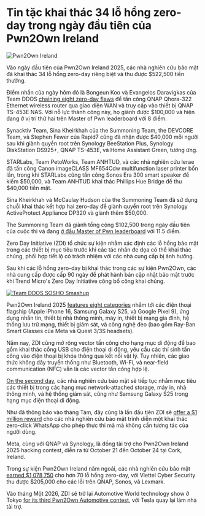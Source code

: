 # Tin tặc khai thác 34 lỗ hổng zero-day trong ngày đầu tiên của Pwn2Own Ireland

![Pwn2Own Ireland](https://www.bleepstatic.com/content/hl-images/2025/08/01/Pwn2Own-Ireland.jpg)

Vào ngày đầu tiên của Pwn2Own Ireland 2025, các nhà nghiên cứu bảo mật đã khai thác 34 lỗ hổng zero-day riêng biệt và thu được $522,500 tiền thưởng.

Điểm nhấn của ngày hôm đó là Bongeun Koo và Evangelos Daravigkas của Team DDOS [chaining eight zero-day flaws](https://x.com/thezdi/status/1980577113330839941) để tấn công QNAP Qhora-322 Ethernet wireless router qua giao diện WAN và truy cập vào thiết bị QNAP TS-453E NAS. Với nỗ lực thành công này, họ giành được $100,000 và hiện đang ở vị trí thứ hai trên Master of Pwn leaderboard với 8 điểm.

Synacktiv Team, Sina Kheirkhah của the Summoning Team, the DEVCORE Team, và Stephen Fewer của Rapid7 cũng đã nhận được $40,000 mỗi người sau khi giành quyền root trên Synology BeeStation Plus, Synology DiskStation DS925+, QNAP TS-453E, và Home Assistant Green, tương ứng.

STARLabs, Team PetoWorks, Team ANHTUD, và các nhà nghiên cứu Ierae đã tấn công Canon imageCLASS MF654Cdw multifunction laser printer bốn lần, trong khi STARLabs cũng tấn công Sonos Era 300 smart speaker để kiếm $50,000, và Team ANHTUD khai thác Phillips Hue Bridge để thu $40,000 tiền mặt.

Sina Kheirkhah và McCaulay Hudson của the Summoning Team đã sử dụng chuỗi khai thác kết hợp hai zero-day để giành quyền root trên Synology ActiveProtect Appliance DP320 và giành thêm $50,000.

The Summoning Team đã giành tổng cộng $102,500 trong ngày đầu tiên của cuộc thi và đang [ở đầu Master of Pwn leaderboard](https://x.com/thezdi/status/1980679327768256540) với 11.5 điểm.

Zero Day Initiative (ZDI) tổ chức sự kiện nhằm xác định các lỗ hổng bảo mật trong các thiết bị mục tiêu trước khi các tác nhân đe dọa có thể khai thác chúng, phối hợp tiết lộ có trách nhiệm với các nhà cung cấp bị ảnh hưởng.

Sau khi các lỗ hổng zero-day bị khai thác trong các sự kiện Pwn2Own, các nhà cung cấp được cấp 90 ngày để phát hành bản cập nhật bảo mật trước khi Trend Micro's Zero Day Initiative công bố công khai chúng.

[![Team DDOS SOSHO Smashup](https://www.bleepstatic.com/images/news/u/1109292/2025/Team%20DDOS%20SOSHO%20Smashup.jpg)](https://bsky.app/profile/thezdi.bsky.social/post/3m3p3mlzmcc27)

Pwn2Own Ireland 2025 [features eight categories](https://www.zerodayinitiative.com/blog/2025/7/30/pwn2own-returns-to-ireland-with-a-one-million-dollar-whatsapp-target) nhắm tới các điện thoại flagship (Apple iPhone 16, Samsung Galaxy S25, và Google Pixel 9), ứng dụng nhắn tin, thiết bị nhà thông minh, máy in, thiết bị mạng gia đình, hệ thống lưu trữ mạng, thiết bị giám sát, và công nghệ đeo (bao gồm Ray-Ban Smart Glasses của Meta và Quest 3/3S headsets).

Năm nay, ZDI cũng mở rộng vector tấn công cho hạng mục di động để bao gồm khai thác cổng USB cho điện thoại di động, yêu cầu các thí sinh tấn công vào điện thoại bị khóa thông qua kết nối vật lý. Tuy nhiên, các giao thức không dây truyền thống như Bluetooth, Wi-Fi, và near-field communication (NFC) vẫn là các vector tấn công hợp lệ.

[On the second day](https://www.zerodayinitiative.com/blog/2025/20/pwn2own-ireland-2025-the-full-schedule#:~:text=Wednesday%2C%20October%2022%20%E2%80%93%200930), các nhà nghiên cứu bảo mật sẽ tiếp tục nhắm mục tiêu các thiết bị trong các hạng mục network-attached storage, máy in, nhà thông minh, và hệ thống giám sát, cũng như Samsung Galaxy S25 trong hạng mục điện thoại di động.

Như đã thông báo vào tháng Tám, đây cũng là lần đầu tiên ZDI sẽ [offer a $1 million reward](https://www.bleepingcomputer.com/news/security/pwn2own-hacking-contest-pays-1-million-for-whatsapp-exploit/) cho các nhà nghiên cứu bảo mật trình diễn một khai thác zero-click WhatsApp cho phép thực thi mã mà không cần tương tác của người dùng.

Meta, cùng với QNAP và Synology, là đồng tài trợ cho Pwn2Own Ireland 2025 hacking contest, diễn ra từ October 21 đến October 24 tại Cork, Ireland.

Trong sự kiện Pwn2Own Ireland năm ngoái, các nhà nghiên cứu bảo mật [earned $1,078,750](https://www.bleepingcomputer.com/news/security/over-70-zero-day-flaws-get-hackers-1-million-at-pwn2own-ireland/) cho hơn 70 lỗ hổng zero-day, với Viettel Cyber Security thu được $205,000 cho các lỗi trên QNAP, Sonos, và Lexmark.

Vào tháng Một 2026, ZDI sẽ trở lại Automotive World technology show ở Tokyo [for its third Pwn2Own Automotive contest](https://www.zerodayinitiative.com/blog/2025/10/16/pwnown-automotive-returns-to-tokyo-with-expanded-chargers-and-more), với Tesla quay lại làm nhà tài trợ.